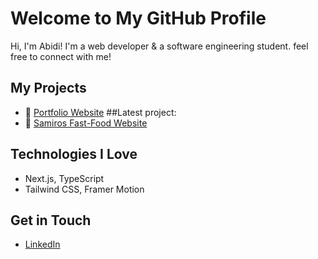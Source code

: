 # Welcome to My GitHub Profile

Hi, I'm Abidi! I'm a web developer & a software engineering student. feel free to connect with me!

## My Projects
- 🚀 [Portfolio Website](https://spaceport-topaz.vercel.app)
##Latest project:
- 🍕 [Samiros Fast-Food Website](https://samiros.vercel.app)

## Technologies I Love
- Next.js, TypeScript
- Tailwind CSS, Framer Motion

## Get in Touch
- [LinkedIn](https://www.linkedin.com/in/abidi-ben-hassen/)
